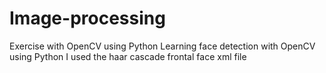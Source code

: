 # Image-processing
Exercise with OpenCV using Python
Learning face detection with OpenCV using Python
I used the haar cascade frontal face xml file
